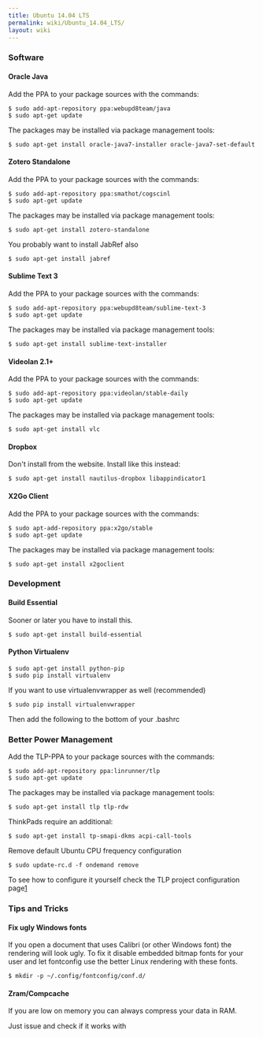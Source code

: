 ```yaml
---
title: Ubuntu 14.04 LTS
permalink: wiki/Ubuntu_14.04_LTS/
layout: wiki
---
```


### Software

#### Oracle Java

Add the PPA to your package sources with the commands:

`$ sudo add-apt-repository ppa:webupd8team/java`  
`$ sudo apt-get update`

The packages may be installed via package management tools:

`$ sudo apt-get install oracle-java7-installer oracle-java7-set-default`

#### Zotero Standalone

Add the PPA to your package sources with the commands:

`$ sudo add-apt-repository ppa:smathot/cogscinl`  
`$ sudo apt-get update`

The packages may be installed via package management tools:

`$ sudo apt-get install zotero-standalone`

You probably want to install JabRef also

`$ sudo apt-get install jabref`

#### Sublime Text 3

Add the PPA to your package sources with the commands:

`$ sudo add-apt-repository ppa:webupd8team/sublime-text-3`  
`$ sudo apt-get update`

The packages may be installed via package management tools:

`$ sudo apt-get install sublime-text-installer`

#### Videolan 2.1+

Add the PPA to your package sources with the commands:

`$ sudo add-apt-repository ppa:videolan/stable-daily`  
`$ sudo apt-get update`

The packages may be installed via package management tools:

`$ sudo apt-get install vlc`

#### Dropbox

Don't install from the website. Install like this instead:

`$ sudo apt-get install nautilus-dropbox libappindicator1`

#### X2Go Client

Add the PPA to your package sources with the commands:

`$ sudo apt-add-repository ppa:x2go/stable`  
`$ sudo apt-get update`

The packages may be installed via package management tools:

`$ sudo apt-get install x2goclient`

### Development

#### Build Essential

Sooner or later you have to install this.

`$ sudo apt-get install build-essential`

#### Python Virtualenv

`$ sudo apt-get install python-pip`  
`$ sudo pip install virtualenv`

If you want to use virtualenvwrapper as well (recommended)

`$ sudo pip install virtualenvwrapper`

Then add the following to the bottom of your .bashrc

### Better Power Management

Add the TLP-PPA to your package sources with the commands:

`$ sudo add-apt-repository ppa:linrunner/tlp`  
`$ sudo apt-get update`

The packages may be installed via package management tools:

`$ sudo apt-get install tlp tlp-rdw`

ThinkPads require an additional:

`$ sudo apt-get install tp-smapi-dkms acpi-call-tools`

Remove default Ubuntu CPU frequency configuration

`$ sudo update-rc.d -f ondemand remove`

To see how to configure it yourself check the TLP project configuration
page[1](http://linrunner.de/en/tlp/docs/tlp-configuration.html)

### Tips and Tricks

#### Fix ugly Windows fonts

If you open a document that uses Calibri (or other Windows font) the
rendering will look ugly. To fix it disable embedded bitmap fonts for
your user and let fontconfig use the better Linux rendering with these
fonts.

`$ mkdir -p ~/.config/fontconfig/conf.d/`

#### Zram/Compcache

If you are low on memory you can always compress your data in RAM.

Just issue and check if it works with
